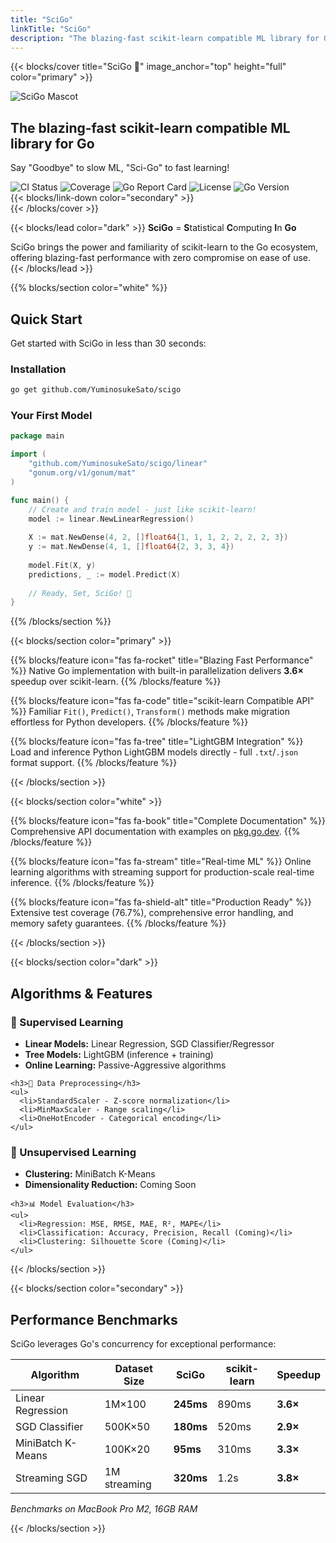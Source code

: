 ```yaml
---
title: "SciGo"
linkTitle: "SciGo"
description: "The blazing-fast scikit-learn compatible ML library for Go"
---
```


{{< blocks/cover title="SciGo 🚀" image_anchor="top" height="full" color="primary" >}}
<div class="mx-auto">
  <img src="images/GOpher.png" alt="SciGo Mascot" class="mb-4" style="max-width: 200px;" />
  <h2 class="mb-3">The blazing-fast scikit-learn compatible ML library for Go</h2>
  <p class="lead mb-4">Say "Goodbye" to slow ML, "Sci-Go" to fast learning!</p>
  
  <div class="d-flex flex-wrap justify-content-center gap-2 mb-4">
    <img src="https://github.com/YuminosukeSato/scigo/actions/workflows/ci.yml/badge.svg" alt="CI Status" />
    <img src="https://codecov.io/gh/YuminosukeSato/scigo/branch/main/graph/badge.svg" alt="Coverage" />
    <img src="https://goreportcard.com/badge/github.com/YuminosukeSato/scigo" alt="Go Report Card" />
    <img src="https://img.shields.io/badge/License-MIT-yellow.svg" alt="License" />
    <img src="https://img.shields.io/badge/Go-1.23%2B-blue.svg" alt="Go Version" />
  </div>
  
  <div class="mx-auto mt-5">
    {{< blocks/link-down color="secondary" >}}
  </div>
</div>
{{< /blocks/cover >}}

{{< blocks/lead color="dark" >}}
**SciGo** = **S**tatistical **C**omputing **I**n **Go**

SciGo brings the power and familiarity of scikit-learn to the Go ecosystem, offering blazing-fast performance with zero compromise on ease of use.
{{< /blocks/lead >}}

{{% blocks/section color="white" %}}

## Quick Start

Get started with SciGo in less than 30 seconds:

### Installation

```bash
go get github.com/YuminosukeSato/scigo
```

### Your First Model

```go
package main

import (
    "github.com/YuminosukeSato/scigo/linear"
    "gonum.org/v1/gonum/mat"
)

func main() {
    // Create and train model - just like scikit-learn!
    model := linear.NewLinearRegression()
    
    X := mat.NewDense(4, 2, []float64{1, 1, 1, 2, 2, 2, 2, 3})
    y := mat.NewDense(4, 1, []float64{2, 3, 3, 4})
    
    model.Fit(X, y)
    predictions, _ := model.Predict(X)
    
    // Ready, Set, SciGo! 🚀
}
```

{{% /blocks/section %}}

{{< blocks/section color="primary" >}}

{{% blocks/feature icon="fas fa-rocket" title="Blazing Fast Performance" %}}
Native Go implementation with built-in parallelization delivers **3.6×** speedup over scikit-learn.
{{% /blocks/feature %}}

{{% blocks/feature icon="fas fa-code" title="scikit-learn Compatible API" %}}
Familiar `Fit()`, `Predict()`, `Transform()` methods make migration effortless for Python developers.
{{% /blocks/feature %}}

{{% blocks/feature icon="fas fa-tree" title="LightGBM Integration" %}}
Load and inference Python LightGBM models directly - full `.txt`/`.json` format support.
{{% /blocks/feature %}}

{{< /blocks/section >}}

{{< blocks/section color="white" >}}

{{% blocks/feature icon="fas fa-book" title="Complete Documentation" %}}
Comprehensive API documentation with examples on [pkg.go.dev](https://pkg.go.dev/github.com/YuminosukeSato/scigo).
{{% /blocks/feature %}}

{{% blocks/feature icon="fas fa-stream" title="Real-time ML" %}}
Online learning algorithms with streaming support for production-scale real-time inference.
{{% /blocks/feature %}}

{{% blocks/feature icon="fas fa-shield-alt" title="Production Ready" %}}
Extensive test coverage (76.7%), comprehensive error handling, and memory safety guarantees.
{{% /blocks/feature %}}

{{< /blocks/section >}}

{{< blocks/section color="dark" >}}

## Algorithms & Features

<div class="row">
  <div class="col-lg-6">
    <h3>🧠 Supervised Learning</h3>
    <ul>
      <li><strong>Linear Models:</strong> Linear Regression, SGD Classifier/Regressor</li>
      <li><strong>Tree Models:</strong> LightGBM (inference + training)</li>
      <li><strong>Online Learning:</strong> Passive-Aggressive algorithms</li>
    </ul>
    
    <h3>🔧 Data Preprocessing</h3>
    <ul>
      <li>StandardScaler - Z-score normalization</li>
      <li>MinMaxScaler - Range scaling</li>
      <li>OneHotEncoder - Categorical encoding</li>
    </ul>
  </div>
  
  <div class="col-lg-6">
    <h3>🎯 Unsupervised Learning</h3>
    <ul>
      <li><strong>Clustering:</strong> MiniBatch K-Means</li>
      <li><strong>Dimensionality Reduction:</strong> Coming Soon</li>
    </ul>
    
    <h3>📊 Model Evaluation</h3>
    <ul>
      <li>Regression: MSE, RMSE, MAE, R², MAPE</li>
      <li>Classification: Accuracy, Precision, Recall (Coming)</li>
      <li>Clustering: Silhouette Score (Coming)</li>
    </ul>
  </div>
</div>

{{< /blocks/section >}}

{{< blocks/section color="secondary" >}}

## Performance Benchmarks

SciGo leverages Go's concurrency for exceptional performance:

| Algorithm | Dataset Size | SciGo | scikit-learn | Speedup |
|-----------|-------------|-------|--------------|---------|
| Linear Regression | 1M×100 | **245ms** | 890ms | **3.6×** |
| SGD Classifier | 500K×50 | **180ms** | 520ms | **2.9×** |
| MiniBatch K-Means | 100K×20 | **95ms** | 310ms | **3.3×** |
| Streaming SGD | 1M streaming | **320ms** | 1.2s | **3.8×** |

*Benchmarks on MacBook Pro M2, 16GB RAM*

{{< /blocks/section >}}
